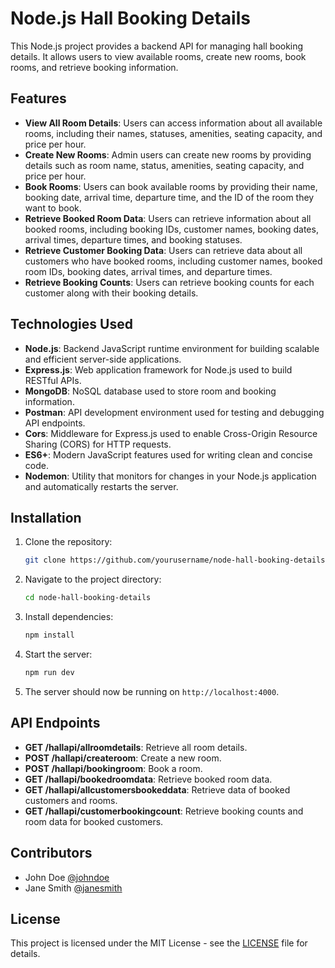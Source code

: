 

# Node.js Hall Booking Details

This Node.js project provides a backend API for managing hall booking details. It allows users to view available rooms, create new rooms, book rooms, and retrieve booking information.

## Features

- **View All Room Details**: Users can access information about all available rooms, including their names, statuses, amenities, seating capacity, and price per hour.
- **Create New Rooms**: Admin users can create new rooms by providing details such as room name, status, amenities, seating capacity, and price per hour.
- **Book Rooms**: Users can book available rooms by providing their name, booking date, arrival time, departure time, and the ID of the room they want to book.
- **Retrieve Booked Room Data**: Users can retrieve information about all booked rooms, including booking IDs, customer names, booking dates, arrival times, departure times, and booking statuses.
- **Retrieve Customer Booking Data**: Users can retrieve data about all customers who have booked rooms, including customer names, booked room IDs, booking dates, arrival times, and departure times.
- **Retrieve Booking Counts**: Users can retrieve booking counts for each customer along with their booking details.

## Technologies Used

- **Node.js**: Backend JavaScript runtime environment for building scalable and efficient server-side applications.
- **Express.js**: Web application framework for Node.js used to build RESTful APIs.
- **MongoDB**: NoSQL database used to store room and booking information.
- **Postman**: API development environment used for testing and debugging API endpoints.
- **Cors**: Middleware for Express.js used to enable Cross-Origin Resource Sharing (CORS) for HTTP requests.
- **ES6+**: Modern JavaScript features used for writing clean and concise code.
- **Nodemon**: Utility that monitors for changes in your Node.js application and automatically restarts the server.

## Installation

1. Clone the repository:

   ```bash
   git clone https://github.com/yourusername/node-hall-booking-details.git
   ```

2. Navigate to the project directory:

   ```bash
   cd node-hall-booking-details
   ```

3. Install dependencies:

   ```bash
   npm install
   ```

4. Start the server:

   ```bash
   npm run dev
   ```

5. The server should now be running on `http://localhost:4000`.

## API Endpoints

- **GET /hallapi/allroomdetails**: Retrieve all room details.
- **POST /hallapi/createroom**: Create a new room.
- **POST /hallapi/bookingroom**: Book a room.
- **GET /hallapi/bookedroomdata**: Retrieve booked room data.
- **GET /hallapi/allcustomersbookeddata**: Retrieve data of booked customers and rooms.
- **GET /hallapi/customerbookingcount**: Retrieve booking counts and room data for booked customers.

## Contributors

- John Doe [@johndoe](https://github.com/johndoe)
- Jane Smith [@janesmith](https://github.com/janesmith)

## License

This project is licensed under the MIT License - see the [LICENSE](LICENSE) file for details.

